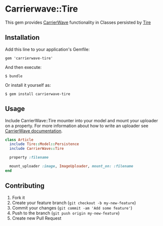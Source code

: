 # Carrierwave::Tire

This gem provides [CarrierWave](https://github.com/carrierwaveuploader/carrierwave) functionality in Classes persisted by [Tire](https://github.com/karmi/retire)

## Installation

Add this line to your application's Gemfile:

    gem 'carrierwave-tire'

And then execute:

    $ bundle

Or install it yourself as:

    $ gem install carrierwave-tire

## Usage

Include CarrierWave::Tire mounter into your model and mount your uploader on a property. For more information about how to write an uploader see [CarrierWave documentation](https://github.com/carrierwaveuploader/carrierwave).

```ruby
class Article
  include Tire::Model::Persistence
  include CarrierWave::Tire

  property :filename

  mount_uploader :image, ImageUploader, mount_on: :filename
end
```

## Contributing

1. Fork it
2. Create your feature branch (`git checkout -b my-new-feature`)
3. Commit your changes (`git commit -am 'Add some feature'`)
4. Push to the branch (`git push origin my-new-feature`)
5. Create new Pull Request
